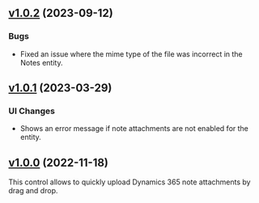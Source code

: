 ## [v1.0.2](https://github.com/BeverCRM/PCF-DragAndDropArea/releases/tag/v1.0.2) (2023-09-12)

### Bugs
* Fixed an issue where the mime type of the file was incorrect in the Notes entity.

## [v1.0.1](https://github.com/BeverCRM/PCF-DragAndDropArea/releases/tag/v1.0.1) (2023-03-29)

### UI Changes
* Shows an error message if note attachments are not enabled for the entity.

## [v1.0.0](https://github.com/BeverCRM/PCF-DragAndDropArea/releases/tag/v1.0.0) (2022-11-18)

This control allows to quickly upload Dynamics 365 note attachments by drag and drop.
